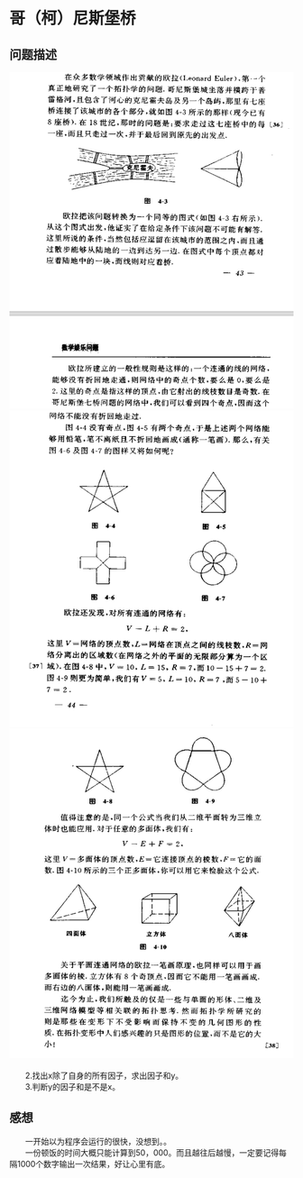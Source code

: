 # 哥（柯）尼斯堡桥

## 问题描述
![GitHub](./forREADME/1.png "GitHub,Social Coding")
![GitHub](./forREADME/2.png "GitHub,Social Coding")
![GitHub](./forREADME/3.png "GitHub,Social Coding")
&emsp;&emsp;<br>
&emsp;&emsp;2.找出x除了自身的所有因子，求出因子和y。<br>
&emsp;&emsp;3.判断y的因子和是不是x。<br>
## 感想
&emsp;&emsp;一开始以为程序会运行的很快，没想到。。<br>
&emsp;&emsp;一份顿饭的时间大概只能计算到50，000。而且越往后越慢，一定要记得每隔1000个数字输出一次结果，好让心里有底。<br>
